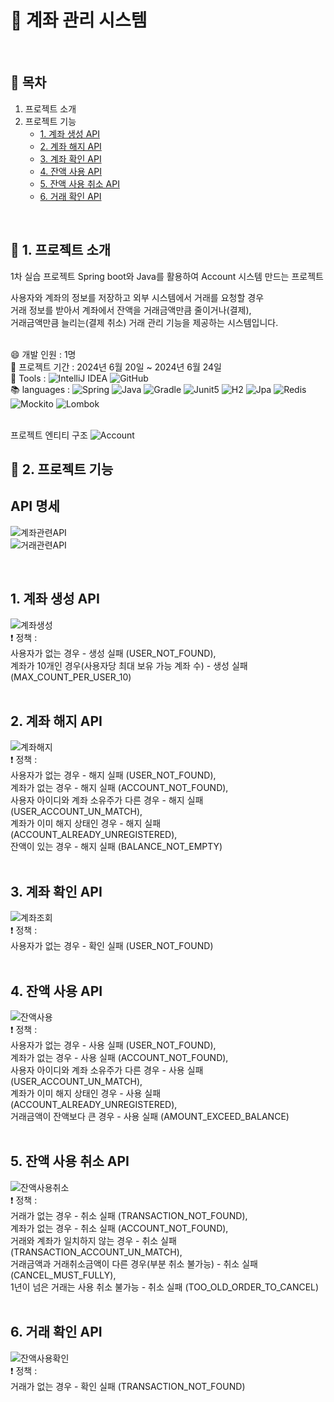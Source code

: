 # :bank: 계좌 관리 시스템
<br />

## :page_facing_up: 목차
1. 프로젝트 소개
2. 프로젝트 기능
   * [1. 계좌 생성 API](#1-계좌-생성-API)
   * [2. 계좌 해지 API](#2-계좌-해지-API)
   * [3. 계좌 확인 API](#3-계좌-확인-API)
   * [4. 잔액 사용 API](#4-계좌-사용-API)
   * [5. 잔액 사용 취소 API](#5-잔액-사용-취소-API)
   * [6. 거래 확인 API](#6-거래-확인-API)
<br />

## :eyes: 1. 프로젝트 소개
1차 실습 프로젝트 Spring boot와 Java를 활용하여 Account 시스템 만드는 프로젝트 <br />

사용자와 계좌의 정보를 저장하고 외부 시스템에서 거래를 요청할 경우 <br />
거래 정보를 받아서 계좌에서 잔액을 거래금액만큼 줄이거나(결제), <br />
거래금액만큼 늘리는(결제 취소) 거래 관리 기능을 제공하는 시스템입니다. <br />
<br />

:smile: 개발 인원 : 1명 <br />
:calendar: 프로젝트 기간 : 2024년 6월 20일 ~ 2024년 6월 24일 <br />
:hammer: Tools : ![IntelliJ IDEA](https://img.shields.io/badge/IntelliJIDEA-000000.svg?style=for-the-badge&logo=intellij-idea&logoColor=white) 
![GitHub](https://img.shields.io/badge/github-%23121011.svg?style=for-the-badge&logo=github&logoColor=white)<br />
:books: languages : ![Spring](https://img.shields.io/badge/springboot-%236DB33F.svg?style=for-the-badge&logo=springboot&logoColor=white) 
![Java](https://img.shields.io/badge/java-%23ED8B00.svg?style=for-the-badge&logo=openjdk&logoColor=white)
![Gradle](https://img.shields.io/badge/Gradle-02303A.svg?style=for-the-badge&logo=Gradle&logoColor=white)
![Junit5](https://img.shields.io/badge/Junit5-%23C21325?style=for-the-badge&logo=junit5&logoColor=white)
![H2](https://img.shields.io/badge/H2Database-4479A1.svg?style=for-the-badge) 
![Jpa](https://img.shields.io/badge/Jpa-%236DB33F.svg?style=for-the-badge)
![Redis](https://img.shields.io/badge/redis-%23DD0031.svg?style=for-the-badge&logo=redis&logoColor=white)
![Mockito](https://img.shields.io/badge/Mockito-e0e0e0?style=for-the-badge)
![Lombok](https://img.shields.io/badge/Lombok-%23ffffff.svg?style=for-the-badge) <br />
<br />

프로젝트 엔티티 구조
![Account](https://github.com/HeeYeong91/project1_account/assets/139057065/49c82e00-2bac-4f70-828e-874ab1e0b397) <br />


## :pushpin: 2. 프로젝트 기능
## API 명세
![계좌관련API](https://github.com/HeeYeong91/project1_account/assets/139057065/0d41120b-7a5c-4298-8b63-544bbf1b1b7b) <br />
![거래관련API](https://github.com/HeeYeong91/project1_account/assets/139057065/4c404c8c-6947-42d8-bb6e-c3a0d48513f2) <br />

<br />

## 1. 계좌 생성 API
![계좌생성](https://github.com/HeeYeong91/project1_account/assets/139057065/8246ad69-af34-4d13-9fea-702264a198dd) <br />
:exclamation: 정책 : <br />
사용자가 없는 경우 - 생성 실패 (USER_NOT_FOUND),<br />
계좌가 10개인 경우(사용자당 최대 보유 가능 계좌 수) - 생성 실패 (MAX_COUNT_PER_USER_10)<br />
<br />

## 2. 계좌 해지 API
![계좌해지](https://github.com/HeeYeong91/project1_account/assets/139057065/2d04a5e9-a67d-4e95-b746-7ce05e90a91d) <br />
:exclamation: 정책 : <br />
사용자가 없는 경우 - 해지 실패 (USER_NOT_FOUND),<br />
계좌가 없는 경우 - 해지 실패 (ACCOUNT_NOT_FOUND),<br />
사용자 아이디와 계좌 소유주가 다른 경우 - 해지 실패 (USER_ACCOUNT_UN_MATCH),<br />
계좌가 이미 해지 상태인 경우 - 해지 실패 (ACCOUNT_ALREADY_UNREGISTERED),<br />
잔액이 있는 경우 - 해지 실패 (BALANCE_NOT_EMPTY)<br />
<br />

## 3. 계좌 확인 API
![계좌조회](https://github.com/HeeYeong91/project1_account/assets/139057065/23980b21-51b4-4dc7-8c3c-a2833370b5f2) <br />
:exclamation: 정책 : <br />
사용자가 없는 경우 - 확인 실패 (USER_NOT_FOUND)<br />
<br />

## 4. 잔액 사용 API
![잔액사용](https://github.com/HeeYeong91/project1_account/assets/139057065/4df9dee5-7f26-414e-a48b-76d7a2b975a7) <br />
:exclamation: 정책 : <br />
사용자가 없는 경우 - 사용 실패 (USER_NOT_FOUND),<br />
계좌가 없는 경우 - 사용 실패 (ACCOUNT_NOT_FOUND),<br />
사용자 아이디와 계좌 소유주가 다른 경우 - 사용 실패 (USER_ACCOUNT_UN_MATCH),<br />
계좌가 이미 해지 상태인 경우 - 사용 실패 (ACCOUNT_ALREADY_UNREGISTERED),<br />
거래금액이 잔액보다 큰 경우 - 사용 실패 (AMOUNT_EXCEED_BALANCE)<br />
<br />

## 5. 잔액 사용 취소 API
![잔액사용취소](https://github.com/HeeYeong91/project1_account/assets/139057065/36f40498-daf6-4903-bdb4-df7365261777) <br />
:exclamation: 정책 : <br />
거래가 없는 경우 - 취소 실패 (TRANSACTION_NOT_FOUND),<br />
계좌가 없는 경우 - 취소 실패 (ACCOUNT_NOT_FOUND),<br />
거래와 계좌가 일치하지 않는 경우 - 취소 실패 (TRANSACTION_ACCOUNT_UN_MATCH),<br />
거래금액과 거래취소금액이 다른 경우(부분 취소 불가능) - 취소 실패 (CANCEL_MUST_FULLY),<br />
1년이 넘은 거래는 사용 취소 불가능 - 취소 실패 (TOO_OLD_ORDER_TO_CANCEL)<br />
<br />

## 6. 거래 확인 API
![잔액사용확인](https://github.com/HeeYeong91/project1_account/assets/139057065/5c98257c-0902-49cf-ba07-49c47b7d1115) <br />
:exclamation: 정책 : <br />
거래가 없는 경우 - 확인 실패 (TRANSACTION_NOT_FOUND)<br />
<br />


